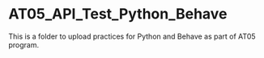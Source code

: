 # AT05_API_Test_Python_Behave
This is a folder to upload practices for Python and Behave as part of AT05 program.
